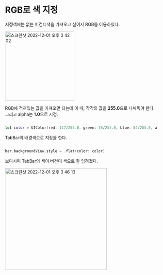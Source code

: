 RGB로 색 지정 
=====

지정색에는 없는 버건디색을 가져오고 싶어서 RGB를 이용하였다. 

<img width="228" alt="스크린샷 2022-12-01 오후 3 42 02" src="https://user-images.githubusercontent.com/99719661/204986308-97b5fdf8-09d9-4b45-bc38-91ff52d7ed90.png">

RGB에 적혀있는 값을 가져오면 되는데 이 때, 각각의 값을 **255.0**으로 나눠줘야 한다. 그리고 alpha는 **1.0**으로 지정.

```swift

let color = UIColor(red: 117/255.0, green: 18/255.0, blue: 54/255.0, alpha: 1.0)

```

TabBar의 배경색으로 지정을 한다. 

```swift 

bar.backgroundView.style = .flat(color: color)

```          
보다시피 TabBar의 색이 버건디 색으로 잘 입혀졌다.      

<img width="335" alt="스크린샷 2022-12-01 오후 3 46 13" src="https://user-images.githubusercontent.com/99719661/204986890-0bc59de6-49ad-4673-aaf9-3369ef353ced.png">

     


















